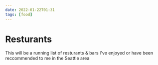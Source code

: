 ```yaml
---
date: 2022-01-22T01:31
tags: [food]
---
```


# Resturants

This will be a running list of resturants & bars I've enjoyed or have been reccommended to me in the Seattle area

